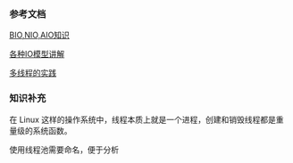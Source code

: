 ### 参考文档

[BIO,NIO,AIO知识](https://snailclimb.gitee.io/javaguide/#/docs/java/BIO-NIO-AIO?id=_1-bio-blocking-io)

[各种IO模型讲解](https://mp.weixin.qq.com/s?__biz=Mzg3MjA4MTExMw==&mid=2247484746&idx=1&sn=c0a7f9129d780786cabfcac0a8aa6bb7&source=41#wechat_redirect)

[多线程的实践](https://snailclimb.gitee.io/javaguide/#/./docs/java/Multithread/best-practice-of-threadpool)

### 知识补充

在 Linux 这样的操作系统中，线程本质上就是一个进程，创建和销毁线程都是重量级的系统函数。

使用线程池需要命名，便于分析
